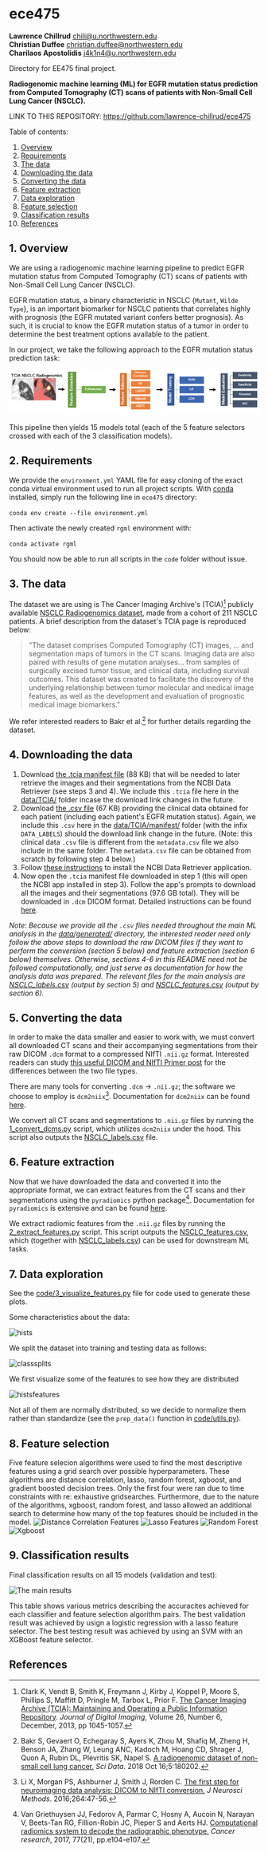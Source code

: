 # ece475

**Lawrence Chillrud** <chili@u.northwestern.edu> \
**Christian Duffee** <christian.duffee@northwestern.edu> \
**Charilaos Apostolidis** <j4k1n4@u.northwestern.edu>

Directory for EE475 final project.

**Radiogenomic machine learning (ML) for EGFR mutation status prediction from Computed Tomography (CT) scans of patients with Non-Small Cell Lung Cancer (NSCLC).**

LINK TO THIS REPOSITORY: https://github.com/lawrence-chillrud/ece475

Table of contents:
1. [Overview](#1-Overview)
2. [Requirements](#2-requirements)
3. [The data](#3-the-data)
4. [Downloading the data](#4-downloading-the-data)
5. [Converting the data](#5-converting-the-data)
6. [Feature extraction](#6-feature-extraction)
7. [Data exploration](#7-data-exploration)
8. [Feature selection](#8-feature-selection)
9. [Classification results](#9-classification-results)
9. [References](#references)

## 1. Overview

We are using a radiogenomic machine learning pipeline to predict EGFR mutation status from Computed Tomography (CT) scans of patients with Non-Small Cell Lung Cancer (NSCLC). 

EGFR mutation status, a binary characteristic in NSCLC {`Mutant`, `Wilde Type`}, is an important biomarker for NSCLC patients that correlates highly with prognosis (the EGFR mutated variant confers better prognosis). As such, it is crucial to know the EGFR mutation status of a tumor in order to determine the best treatment options available to the patient.

In our project, we take the following approach to the EGFR mutation status prediction task:

![pipeline](results/ml_project_abstract_2.png)

This pipeline then yields 15 models total (each of the 5 feature selectors crossed with each of the 3 classification models).

## 2. Requirements

We provide the `environment.yml` YAML file for easy cloning of the exact conda virtual environment used to run all project scripts. With [conda](https://conda.io/projects/conda/en/latest/user-guide/install/download.html) installed, simply run the following line in `ece475` directory:

```conda env create --file environment.yml```

Then activate the newly created `rgml` environment with:

```conda activate rgml```

You should now be able to run all scripts in the `code` folder without issue.

## 3. The data

The dataset we are using is The Cancer Imaging Archive's (TCIA)[^1] publicly available [NSCLC Radiogenomics dataset](https://wiki.cancerimagingarchive.net/display/Public/NSCLC+Radiogenomics), made from a cohort of 211 NSCLC patients. A brief description from the dataset's TCIA page is reproduced below:

> "The dataset comprises Computed Tomography (CT) images, ... and segmentation maps of tumors in the CT scans. Imaging data are also paired with results of gene mutation analyses... from samples of surgically excised tumor tissue, and clinical data, including survival outcomes. This dataset was created to facilitate the discovery of the underlying relationship between tumor molecular and medical image features, as well as the development and evaluation of prognostic medical image biomarkers."

We refer interested readers to Bakr et al.[^2] for further details regarding the dataset.

## 4. Downloading the data
1. Download [the .tcia manifest file](https://wiki.cancerimagingarchive.net/download/attachments/28672347/NSCLC_Radiogenomics-6-1-21%20Version%204.tcia?version=1&modificationDate=1622561925765&api=v2) (88 KB) that will be needed to later retrieve the images and their segmentations from the NCBI Data Retriever (see steps 3 and 4). We include this `.tcia` file here in the [data/TCIA/](data/TCIA/) folder incase the download link changes in the future.
2. Download [the .csv file](https://wiki.cancerimagingarchive.net/download/attachments/28672347/NSCLCR01Radiogenomic_DATA_LABELS_2018-05-22_1500-shifted.csv?version=1&modificationDate=1531967714295&api=v2) (67 KB) providing the clinical data obtained for each patient (including each patient's EGFR mutation status). Again, we include this `.csv` here in the [data/TCIA/manifest/](data/TCIA/manifest/) folder (with the infix `DATA_LABELS`) should the download link change in the future. (Note: this clinical data `.csv` file is different from the `metadata.csv` file we also include in the same folder. The `metadata.csv` file can be obtained from scratch by following step 4 below.)
3. Follow [these instructions](https://wiki.cancerimagingarchive.net/display/NBIA/Downloading+TCIA+Images#DownloadingTCIAImages-InstallingtheNBIADataRetriever) to install the NCBI Data Retriever application.
4. Now open the `.tcia` manifest file downloaded in step 1 (this will open the NCBI app installed in step 3). Follow the app's prompts to download all the images and their segmentations (97.6 GB total). They will be downloaded in `.dcm` DICOM format. Detailed instructions can be found [here](https://wiki.cancerimagingarchive.net/display/NBIA/Downloading+TCIA+Images#DownloadingTCIAImages-OpeningtheManifestFileandDownloadingtheData).

_Note: Because we provide all the `.csv` files needed throughout the main ML analysis in the [data/generated/](data/generated/) directory, the interested reader need only follow the above steps to download the raw DICOM files if they want to perform the conversion (section 5 below) and feature extraction (section 6 below) themselves. Otherwise, sections 4-6 in this README need not be followed computationally, and just serve as documentation for how the analysis data was prepared. The relevant files for the main analysis are [NSCLC_labels.csv](data/generated/NSCLC_labels.csv) (output by section 5) and [NSCLC_features.csv](data/generated/NSCLC_features.csv) (output by section 6)._

## 5. Converting the data
In order to make the data smaller and easier to work with, we must convert all downloaded CT scans and their accompanying segmentations from their raw DICOM `.dcm` format to a compressed NIfTI `.nii.gz` format. Interested readers can study [this useful DICOM and NIfTI Primer post](https://github.com/DataCurationNetwork/data-primers/blob/master/Neuroimaging%20DICOM%20and%20NIfTI%20Data%20Curation%20Primer/neuroimaging-dicom-and-nifti-data-curation-primer.md) for the differences between the two file types.

There are many tools for converting `.dcm` -> `.nii.gz`; the software we choose to employ is `dcm2niix`[^3]. Documentation for `dcm2niix` can be found [here](https://www.nitrc.org/plugins/mwiki/index.php/dcm2nii:MainPage).

<!---
1. Install `dcm2niix` by following [these installation instructions](https://github.com/rordenlab/dcm2niix#Install). _Note: for faster compression, also download the soft (ie optional) dependency [pigz](https://github.com/madler/pigz). This can be done in a conda environment with:_ 

    ```conda install -c conda-forge pigz```

2. 
-->

We convert all CT scans and segmentations to `.nii.gz` files by running the [1_convert_dcms.py](code/1_convert_dcms.py) script, which utilizes `dcm2niix` under the hood. This script also outputs the [NSCLC_labels.csv](data/generated/NSCLC_labels.csv) file.

## 6. Feature extraction

Now that we have downloaded the data and converted it into the appropriate format, we can extract features from the CT scans and their segmentations using the `pyradiomics` python package[^4]. Documentation for `pyradiomics` is extensive and can be found [here](https://pyradiomics.readthedocs.io/en/latest/index.html#).

<!---
1. Install `pyradiomics` with the following _(Note that installation via conda had unresolved bugs at the time of writing)_:

    ```pip install pyradiomics```
-->

We extract radiomic features from the `.nii.gz` files by running the [2_extract_features.py](code/2_extract_features.py) script. This script outputs the [NSCLC_features.csv](data/generated/NSCLC_features.csv), which (together with [NSCLC_labels.csv](data/generated/NSCLC_labels.csv)) can be used for downstream ML tasks.

## 7. Data exploration

See the [code/3\_visualize\_features.py](code/3_visualize_features.py) file for code used to generate these plots.

Some characteristics about the data:

![hists](results/demographics_hists.png)

We split the dataset into training and testing data as follows:

![classsplits](results/class_splits.png)

We first visualize some of the features to see how they are distributed

![histsfeatures](results/random_features_hists.png)

Not all of them are normally distributed, so we decide to normalize them rather than standardize (see the `prep_data()` function in [code/utils.py](code/utils.py)).

## 8. Feature selection

Five feature selecion algorithms were used to find the most descriptive features using a grid search over possible hyperparameters. These algorithms are distance correlation, lasso, random forest, xgboost, and gradient boosted decision trees. Only the first four were ran due to time constraints with re: exhaustive gridsearches. Furthermore, due to the nature of the algorithms, xgboost, random forest, and lasso allowed an additional search to determine how many of the top features should be included in the model.
![Distance Correlation Features](results/distance_correlation_features.png)
![Lasso Features](results/lasso_features.png)
![Random Forest](results/random_forest_features.png)
![Xgboost](results/xgboost_features.png)

## 9. Classification results

Final classification results on all 15 models (validation and test):

![The main results](results/results.png)

This table shows various metrics describing the accuracites achieved for each classifier and feature selection algorithm pairs. The best validation result was achieved by usign a logistic regression with a lasso feature selector. The best testing result was achieved by using an SVM with an XGBoost feature selector.

## References

[^1]: Clark K, Vendt B, Smith K, Freymann J, Kirby J, Koppel P, Moore S, Phillips S, Maffitt D, Pringle M, Tarbox L, Prior F. [The Cancer Imaging Archive (TCIA): Maintaining and Operating a Public Information Repository](https://doi.org/10.1007/s10278-013-9622-7). _Journal of Digital Imaging_, Volume 26, Number 6, December, 2013, pp 1045-1057.  

[^2]: Bakr S, Gevaert O, Echegaray S, Ayers K, Zhou M, Shafiq M, Zheng H, Benson JA, Zhang W, Leung ANC, Kadoch M, Hoang CD, Shrager J, Quon A, Rubin DL, Plevritis SK, Napel S. [A radiogenomic dataset of non-small cell lung cancer.](https://pubmed.ncbi.nlm.nih.gov/30325352/) _Sci Data_. 2018 Oct 16;5:180202.

[^3]: Li X, Morgan PS, Ashburner J, Smith J, Rorden C. [The first step for neuroimaging data analysis: DICOM to NIfTI conversion.](https://pubmed.ncbi.nlm.nih.gov/26945974/) _J Neurosci Methods_. 2016;264:47-56.

[^4]: Van Griethuysen JJ, Fedorov A, Parmar C, Hosny A, Aucoin N, Narayan V, Beets-Tan RG, Fillion-Robin JC, Pieper S and Aerts HJ. [Computational radiomics system to decode the radiographic phenotype.](https://aacrjournals.org/cancerres/article/77/21/e104/662617) _Cancer research_, 2017, 77(21), pp.e104-e107.